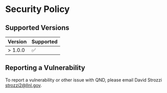 # Security Policy

## Supported Versions

| Version | Supported          |
| ------- | ------------------ |
| > 1.0.0 | :white_check_mark: |

## Reporting a Vulnerability

To report a vulnerability or other issue with QND, please email David Strozzi <strozzi2@llnl.gov>.
